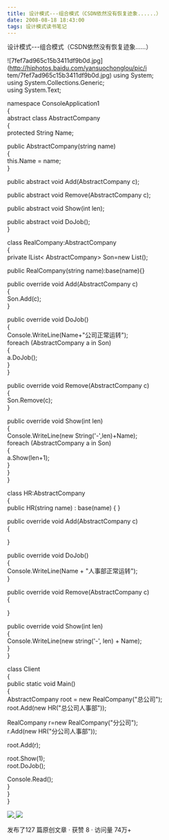 ```yaml
---
title: 设计模式---组合模式（CSDN依然没有恢复迹象......）
date: 2008-08-18 18:43:00
tags: 设计模式读书笔记
---
```

设计模式---组合模式（CSDN依然没有恢复迹象......）

![7fef7ad965c15b3411df9b0d.jpg](http://hiphotos.baidu.com/yansuochonglou/pic/i
tem/7fef7ad965c15b3411df9b0d.jpg) using System;  
using System.Collections.Generic;  
using System.Text;

namespace ConsoleApplication1  
{  
abstract class AbstractCompany  
{  
protected String Name;  
  
public AbstractCompany(string name)  
{  
this.Name = name;  
}

public abstract void Add(AbstractCompany c);

public abstract void Remove(AbstractCompany c);

public abstract void Show(int len);

public abstract void DoJob();  
}

class RealCompany:AbstractCompany  
{  
private IList< AbstractCompany> Son=new List<AbstractCompany>();  
  
public RealCompany(string name):base(name){}

public override void Add(AbstractCompany c)  
{  
Son.Add(c);  
}

public override void DoJob()  
{  
Console.WriteLine(Name+"公司正常运转");  
foreach (AbstractCompany a in Son)  
{  
a.DoJob();  
}  
}

public override void Remove(AbstractCompany c)  
{  
Son.Remove(c);  
}

public override void Show(int len)  
{  
Console.WriteLine(new String('-',len)+Name);  
foreach (AbstractCompany a in Son)  
{  
a.Show(len+1);  
}  
}  
}

class HR:AbstractCompany  
{  
public HR(string name) : base(name) { }

public override void Add(AbstractCompany c)  
{  
  
}

public override void DoJob()  
{  
Console.WriteLine(Name + "人事部正常运转");  
}

public override void Remove(AbstractCompany c)  
{  
  
}

public override void Show(int len)  
{  
Console.WriteLine(new string('-', len) + Name);  
}  
}

class Client  
{  
public static void Main()  
{  
AbstractCompany root = new RealCompany("总公司");  
root.Add(new HR("总公司人事部"));

RealCompany r=new RealCompany("分公司");  
r.Add(new HR("分公司人事部"));

root.Add(r);

root.Show(1);  
root.DoJob();

Console.Read();  
}  
}  
}  



[ ![](https://profile.csdnimg.cn/5/2/5/3_cuipengfei1)
![](https://g.csdnimg.cn/static/user-reg-year/1x/11.png)
](https://blog.csdn.net/cuipengfei1)



发布了127 篇原创文章  ·  获赞 8  ·  访问量 74万+

